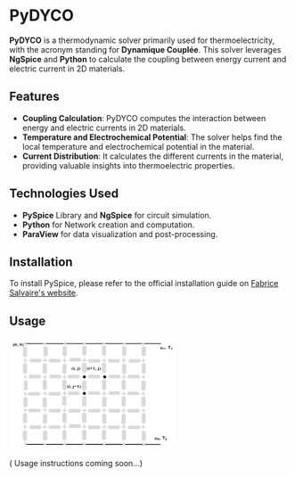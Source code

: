 # PyDYCO

**PyDYCO** is a thermodynamic solver primarily used for thermoelectricity, with the acronym standing for **Dynamique Couplée**. This solver leverages **NgSpice** and **Python** to calculate the coupling between energy current and electric current in 2D materials.

## Features

- **Coupling Calculation**: PyDYCO computes the interaction between energy and electric currents in 2D materials.
- **Temperature and Electrochemical Potential**: The solver helps find the local temperature and electrochemical potential in the material.
- **Current Distribution**: It calculates the different currents in the material, providing valuable insights into thermoelectric properties.

## Technologies Used

- **PySpice** Library and **NgSpice** for circuit simulation.
- **Python** for Network creation and computation.
- **ParaView** for data visualization and post-processing.
  
## Installation

To install PySpice, please refer to the official installation guide on [Fabrice Salvaire's website](https://pyspice.fabrice-salvaire.fr/).

## Usage

<img src="Pydyco_Network2.png" alt="Networks simulated by PyDYCO" width="300" height="200">

( Usage instructions coming soon...)
